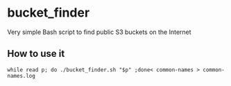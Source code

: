 # bucket_finder

Very simple Bash script to find public S3 buckets on the Internet

## How to use it

    while read p; do ./bucket_finder.sh "$p" ;done< common-names > common-names.log
